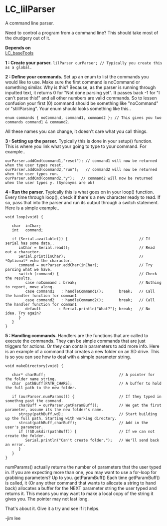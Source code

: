 # LC_lilParser
A command line parser.

Need to control a program from a command line? This should take most of the drudgery out of it.

**Depends on**  
[LC_baseTools](https://github.com/leftCoast/LC_baseTools)

**1 : Create your parser.** ```lilParser ourParser; // Typically you create this as a global.```

**2 : Define your commands.** Set up an enum to list the commands you would like to use. Make sure the first command is noCommand or something similar. Why is this? Because, as the parser is running through inputted text, it returns 0 for "Not done parsing yet". It passes back -1 for "I can't parse this!" and all other numbers are valid commands. So to lessen confusion your first (0) command should be something like "noCommand" or "stillParsing". Your enum should looks something like this..
```
enum commands { noCommand, command1, command2 }; // This gives you two commands command1 & command2.
```
All these names you can change, it doesn't care what you call things.

**3 : Setting up the parser.** Typically this is done in your setup() function. This is where you link what your going to type to your command. For example..
```
ourParser.addCmd(command1,"reset"); // command1 will now be returned when the user types reset.
ourParser.addCmd(command2,"run");   // command2 will now be returned when the user types run.
ourParser.addCmd(command2,"y");   // command2 will now be returned when the user types y. (Synonyms are ok)
```
**4 : Run the parser.** Typically this is what goes on in your loop() function. Every time through loop(), check if there's a new character ready to read. If so, pass that into the parser and run its output through a switch statement. Here is a simple example..
```
void loop(void) {

   char  inChar;
   int   command;
   
   if (Serial.available()) {                                // If serial has some data..
      inChar = Serial.read();                               // Read out a charactor.
      Serial.print(inChar);                                 // *Optional* echo the charactor.
      command = ourParser.addChar(inChar);                  // Try parsing what we have.
      switch (command) {                                    // Check the results.
         case noCommand : break;                            // Nothing to report, move along.
         case command1   : handleCommand1();       break;   // Call the handler function for comman1
         case command2   : handleCommand2();       break;   // Call the handler function for comman1
         default        : Serial.println("What?"); break;   // No idea. Try again?
      }
   }
}
```
**5 : Handling commands.** Handlers are the functions that are called to execute the commands. They can be simple commands that are just triggers for actions. Or they can contain parameters to add more info. Here is an example of a command that creates a new folder on an SD drive. This is so you can see how to deal with a simple parameter string.
```
void makeDirectory(void) {

   char* charBuff;                                 // A pointer for the folder name string.
   char  pathBuff[PATH_CHARS];                     // A buffer to hold the full path to the new folder.
   
   if (ourParser.numParams()) {                    // If they typed in somethng past the command.
      charBuff = ourParser.getParamBuff();         // We get the first parameter, assume its the new folder's name.
      strcpy(pathBuff,wd);                         // Start building up the full path. Starting with working directory.
      strcat(pathBuff,charBuff);                   // Add in the user's parameter.
      if (!SD.mkdir(pathBuff)) {                   // If we can not create the folder.
         Serial.println("Can't create folder.");   // We'll send back an error.
      }
   }
}
```
numParams() actually returns the number of parameters that the user typed in. If you are expecting more than one, you may want to use a for-loop for grabbing parameters? Up to you.
getParamBuff() Each time getParamBuff() is called, it (Or any other command that wants to allocate a string to hand back) allocates a buffer for the NEXT parameter string the user typed and returns it. This means you may want to make a local copy of the string it gives you. The pointer may not last long.

That's about it. Give it a try and see if it helps.

-jim lee
